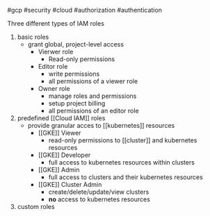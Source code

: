 #gcp #security #cloud #authorization #authentication 

Three different types of IAM roles
1.  basic roles 
	- grant global, project-level access
		- Vierwer role
			- Read-only permissions
		- Editor role
			- write permissions
			- all permissions of a viewer role
		- Owner role
			- manage roles and permissions
			- setup project billing
			- all permissions of an editor role
2. predefined [[Cloud IAM]] roles
	- provide granular acces to [[kubernetes]] resources
		- [[GKE]] Viewer
			- read-only permissions to [[cluster]] and kubernetes resources
		- [[GKE]] Developer
			- full access to kubernetes resources within clusters
		- [[GKE]] Admin
			- full access to clusters and their kubernetes resources
		- [[GKE]] Cluster Admin
			- create/delete/update/view clusters
			- **no** access to kubernetes resources
3. custom roles